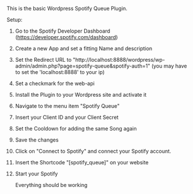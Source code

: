 This is the basic Wordpress Spotify Queue Plugin.

Setup:
1. Go to the Spotify Developer Dashboard (https://developer.spotify.com/dashboard)
2. Create a new App and set a fitting Name and description
3. Set the Redirect URL to "http://localhost:8888/wordpress/wp-admin/admin.php?page=spotify-queue&spotify-auth=1" (you may have to set the 'localhost:8888' to your ip)
4. Set a checkmark for the web-api

5. Install the Plugin to your Wordpress site and activate it
7. Navigate to the menu item "Spotify Queue"
8. Insert your Client ID and your Client Secret
9. Set the Cooldown for adding the same Song again
10. Save the changes
11. Click on "Connect to Spotify" and connect your Spotify account.
12. Insert the Shortcode "[spotify_queue]" on your website
13. Start your Spotify

    Everything should be working
